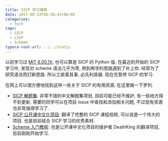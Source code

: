 ```yaml
---
title: SICP 学习摸索
date: 2017-08-23T06:58:42+08:00
categories:
  - Tech
tags:
  - SICP
  - LISP
  - Scheme
typora-root-url: ../../static
---
```


以前学习过 [MIT 6.00.1X](http://www.xuetangx.com/courses/course-v1:MITx+6_00_1x+2015_T2/info), 也可以算是 SICP 的 Python 版. 在最近的开始的 SICP
学习中, 发现对 scheme 语法几乎为零, 用到再学的思路遇到了补上坎. 经常为了研究语法而打断思路. 所以工欲善其事, 必先利其器. 现在先暂停 SICP 的学习.

在网上可以很方便地找到这样一些关于 SICP 的有用资源, 在这里做一下罗列.

- [SICP 解题集](https://sicp.readthedocs.io/en/latest/index.html): 非常不错的中文解题集项目, 目前可能已经不维护, 有一些地方得不到更新,
  需要的同学可以在项目 issue 中查找和添加相关问题, 不过现有资源也非常值得学习了.
- [SICP 公开课中文化项目](https://github.com/DeathKing/Learning-SICP): 翻译了完整的 SICP 课程视频, 可以说是一个伟大的项目. 也是目前结合 SICP
  学习的优秀素材.
- [Scheme 入门教程](https://deathking.github.io/yast-cn/index.html): 也是公开课中文化项目的维护者 DeathKing 的翻译项目, 目前刚刚开始学习.


